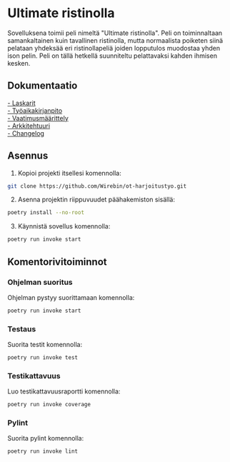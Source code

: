 # Ultimate ristinolla

Sovelluksena toimii peli nimeltä "Ultimate ristinolla".
Peli on toiminnaltaan samankaltainen kuin tavallinen ristinolla, mutta normaalista poiketen siinä pelataan yhdeksää eri ristinollapeliä joiden lopputulos muodostaa yhden ison pelin. Peli on tällä hetkellä suunniteltu pelattavaksi kahden ihmisen kesken.

## Dokumentaatio
[- Laskarit](laskarit/)\
[- Työaikakirjanpito](dokumentaatio/tuntikirjanpito.md)\
[- Vaatimusmäärittely](dokumentaatio/vaatimusmaarittely.md)\
[- Arkkitehtuuri](dokumentaatio/arkkitehtuuri.md)\
[- Changelog](dokumentaatio/changelog.md)

## Asennus
1. Kopioi projekti itsellesi komennolla:
```bash
git clone https://github.com/Wirebin/ot-harjoitustyo.git
```

2. Asenna projektin riippuvuudet päähakemiston sisällä:
```bash
poetry install --no-root
```

3. Käynnistä sovellus komennolla:
```bash
poetry run invoke start
```

## Komentorivitoiminnot

### Ohjelman suoritus
Ohjelman pystyy suorittamaan komennolla:
```bash
poetry run invoke start
```

### Testaus 
Suorita testit komennolla:
```bash
poetry run invoke test
```

### Testikattavuus
Luo testikattavuusraportti komennolla:
```bash
poetry run invoke coverage
```

### Pylint
Suorita pylint komennolla:
```bash
poetry run invoke lint
```

